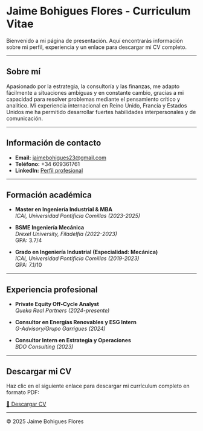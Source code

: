 # Jaime Bohigues Flores - Curriculum Vitae

Bienvenido a mi página de presentación. Aquí encontrarás información sobre mi perfil, experiencia y un enlace para descargar mi CV completo.

---


## Sobre mí

Apasionado por la estrategia, la consultoría y las finanzas, me adapto fácilmente a situaciones ambiguas y en constante cambio, gracias a mi capacidad para resolver problemas mediante el pensamiento crítico y analítico. Mi experiencia internacional en Reino Unido, Francia y Estados Unidos me ha permitido desarrollar fuertes habilidades interpersonales y de comunicación.

---

## Información de contacto

- **Email:** [jaimebohigues23@gmail.com](mailto:jaimebohigues23@gmail.com)
- **Teléfono:** +34 609361761
- **LinkedIn:** [Perfil profesional](https://www.linkedin.com/in/jaime-bohigues-flores-654814238)

---

## Formación académica

- **Master en Ingeniería Industrial & MBA**  
  _ICAI, Universidad Pontificia Comillas (2023-2025)_  

- **BSME Ingeniería Mecánica**  
  _Drexel University, Filadelfia (2022-2023)_  
  GPA: 3.7/4

- **Grado en Ingeniería Industrial (Especialidad: Mecánica)**  
  _ICAI, Universidad Pontificia Comillas (2019-2023)_  
  GPA: 7.1/10  

---

## Experiencia profesional

- **Private Equity Off-Cycle Analyst**  
  _Queka Real Partners (2024-presente)_  

- **Consultor en Energías Renovables y ESG Intern**  
  _G-Advisory/Grupo Garrigues (2024)_  

- **Consultor Intern en Estrategia y Operaciones**  
  _BDO Consulting (2023)_  

---

## Descargar mi CV

Haz clic en el siguiente enlace para descargar mi currículum completo en formato PDF:

[📄 Descargar CV](09012025%20CV%20Jaime%20Bohigues%20Flores%20(English).pdf)

---

© 2025 Jaime Bohigues Flores
